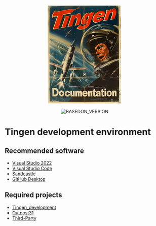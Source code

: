 <!-- u241017 -->

<div align="center">

  ![logo](../../.github/Images/Logos/TingenDocumentation-232x308.png)

 ![BASEDON_VERSION](https://img.shields.io/badge/BASED%20ON%20Tingen%24.12-white?style=for-the-badge)

</div>

# Tingen development environment

## Recommended software

* [Visual Studio 2022](https://visualstudio.microsoft.com/)
* [Visual Studio Code](https://visualstudio.microsoft.com/)
* [Sandcastle](https://github.com/EWSoftware/SHFB)
* [GitHub Desktop](https://github.com/apps/desktop)

## Required projects

* [Tingen_development](https://github.com/spectrum-health-systems/Tingen-Development)
* [Outpost31](https://github.com/spectrum-health-systems/Outpost31)
* [Third-Party](https://github.com/spectrum-health-systems/Tingen-ThirdParty)
